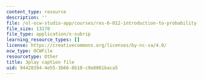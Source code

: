 ```yaml
---
content_type: resource
description: ''
file: /ol-ocw-studio-app/courses/res-6-012-introduction-to-probability-spring-2018/944283944e553b668b10c9e8061baca5_IC-pnm6PEGk.srt
file_size: 13170
file_type: application/x-subrip
learning_resource_types: []
license: https://creativecommons.org/licenses/by-nc-sa/4.0/
ocw_type: OCWFile
resourcetype: Other
title: 3play caption file
uid: 94428394-4e55-3b66-8b10-c9e8061baca5
---
```

